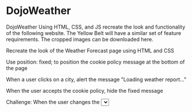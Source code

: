 # DojoWeather
DojoWeather
Using HTML, CSS, and JS recreate the look and functionality of the following website. The Yellow Belt will have a similar set of feature requirements. The cropped images can be downloaded here.




Recreate the look of the Weather Forecast page using HTML and CSS

Use position: fixed; to position the cookie policy message at the bottom of the page

When a user clicks on a city, alert the message "Loading weather report..."

When the user accepts the cookie policy, hide the fixed message

Challenge: When the user changes the <select> convert the temperatures from Celsius to Fahrenheit

